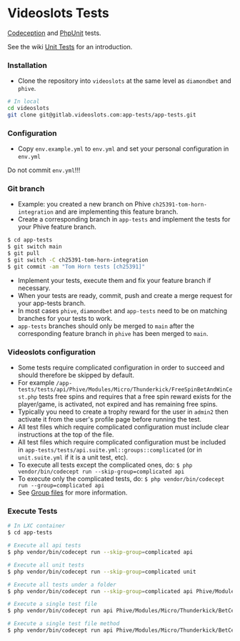 # Videoslots Tests

[Codeception](https://codeception.com/) and [PhpUnit](https://phpunit.de/) tests.

See the wiki [Unit Tests](https://wiki.videoslots.com/index.php?title=Unit_Tests) for an introduction.

### Installation

- Clone the repository into `videoslots` at the same level as `diamondbet` and `phive`.

``` bash
# In local
cd videoslots
git clone git@gitlab.videoslots.com:app-tests/app-tests.git
```

### Configuration

- Copy `env.example.yml` to `env.yml` and set your personal configuration in `env.yml`

Do not commit `env.yml`!!!

### Git branch

- Example: you created a new branch on Phive `ch25391-tom-horn-integration` and are implementing this feature branch.
- Create a corresponding branch in `app-tests` and implement the tests for your Phive feature branch.

``` bash
$ cd app-tests
$ git switch main
$ git pull
$ git switch -C ch25391-tom-horn-integration
$ git commit -am "Tom Horn tests [ch25391]"
```
- Implement your tests, execute them and fix your feature branch if necessary.
- When your tests are ready, commit, push and create a merge request for your app-tests branch.
- In most cases `phive`, `diamondbet` and `app-tests` need to be on matching branches for your tests to work.
- `app-tests` branches should only be merged to `main` after the corresponding feature branch in `phive` has been merged to `main`.

### Videoslots configuration

- Some tests require complicated configuration in order to succeed and should therefore be skipped by default.
- For example `/app-tests/tests/api/Phive/Modules/Micro/Thunderkick/FreeSpinBetAndWinCest.php` tests free spins and requires that a free spin reward exists for the player/game, is activated, not expired and has remaining free spins.
- Typically you need to create a trophy reward for the user in `admin2` then activate it from the user's profile page before running the test.
- All test files which require complicated configuration must include clear instructions at the top of the file.
- All test files which require complicated configuration must be included in `app-tests/tests/api.suite.yml::groups::complicated` (or in `unit.suite.yml` if it is a unit test, etc).
- To execute all tests except the complicated ones, do: `$ php vendor/bin/codecept run --skip-group=complicated api`
- To execute only the complicated tests, do: `$ php vendor/bin/codecept run --group=complicated api`
- See [Group files](https://codeception.com/docs/07-AdvancedUsage#Group-Files) for more information.

### Execute Tests

``` bash
# In LXC container
$ cd app-tests

# Execute all api tests
$ php vendor/bin/codecept run --skip-group=complicated api

# Execute all unit tests
$ php vendor/bin/codecept run --skip-group=complicated unit

# Execute all tests under a folder
$ php vendor/bin/codecept run --skip-group=complicated api Phive/Modules/Micro/Thunderkick

# Execute a single test file
$ php vendor/bin/codecept run api Phive/Modules/Micro/Thunderkick/BetCest

# Execute a single test file method
$ php vendor/bin/codecept run api Phive/Modules/Micro/Thunderkick/BetCest:validBet
```
